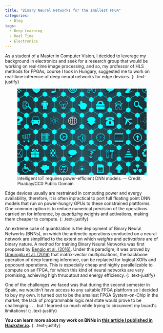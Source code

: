 ```yaml
---
title: "Binary Neural Networks for the smallest FPGA"
categories:
  - Blog
tags:
  - Deep Learning
  - Real Time
  - Electronics
---
```


As a student of a Master in Computer Vision, I decided to leverage my background in electronics and seek for a research group that would be working on real-time image processing,
and so, my professor of HLS methods for FPGAs, course I took in Hungary, suggested me to work on real-time inference of deep neural networks for edge devices.
{: .text-justify}

<figure>
    <a href="/welcome/"><img src="/assets/images/posts/fpga_BNN/iot.jpg"></a>
    <figcaption> Intelligent IoT requires power-efficient DNN models. -- Credit: Pixabay/CC0 Public Domain</figcaption>
</figure>

Edge devices usually are restrained in computing power and evergy availability, therefore, it is often inpractical to port full floating point DNN models that run on power-hungry
GPUs to these constrained plattforms. One common option is to reduce numerical precision of the operations carried on for inference, by *quantizing* weights and activations,
making them cheaper to compute. 
{: .text-justify}

An extreme case of quantization is the deployment of Binary Neural Networks (BNNs), on which the aritmetic operations conducted on a neural network are simplified to the extent on which
*weights* and *activations* are of binary nature. A method for training Binary Neural Networks was first proposed by <a href="https://papers.nips.cc/paper/6573-binarized-neural-networks" target="_blank">Bengio et al. (2016)</a>.
Under this paradigm, it was proved by <a href="https://arxiv.org/abs/1612.07119" target="_blank">Umuroglu et al. (2016)</a> that matrix-vector multiplications, 
the backbone operation of deep learning inference, can be replaced for logical XORs and popcount operations. This is especially cheap and highly parallelizable to compute on an FPGA,
for which this kind of neural networks are very promising, achieving high thruoutput and energy efficiency.
{: .text-justify}

One of the challenges we faced was that during the second semester in Spain, we wouldn't have access to any suitable FPGA plattform so I decided to
buy my own. It turned out to be the smallest FPGA System-on-Chip in the market; the lack of programmable logic real state would prove to be challenging . . . but I learned so much
while trying to circunvent my board's limitations!
{: .text-justify}

**You can learn more about my work on BNNs in <a href="https://www.hackster.io/franco-caspe/bnn-pynq-baking-a-custom-bnn-for-the-zybo-z7-f0bbe3#things" target="_blank">this article I published in Hackster.io</a>.**
{: .text-justify}